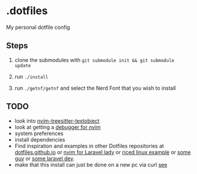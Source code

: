 # .dotfiles

My personal dotfile config

## Steps
1. clone the submodules with `git submodule init && git submodule update`

2. run `./install`

3. run `./getnf/getnf` and select the Nerd Font that you wish to install

## TODO

- look into [nvim-treesitter-textobject](https://github.com/nvim-treesitter/nvim-treesitter-textobjects)
- look at getting a [ debugger for nvim ](https://github.com/mfussenegger/nvim-dap)
- system preferences
- install dependencies
- Find inspiration and examples in other Dotfiles repositories at [dotfiles.github.io](https://dotfiles.github.io/) or [nvim for Laravel lady](https://github.com/jessarcher/dotfiles) or [riced linux example](https://github.com/Amitabha37377/Awful-DOTS/tree/master) or [some guy](https://github.com/yutkat/dotfiles/tree/main) or [some laravel dev](https://github.com/shxfee/dotfiles/tree/master).
- make that this install can just be done on a new pc via curl [see](https://github.com/nickjj/dotfiles)
